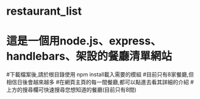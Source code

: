 # restaurant_list
<h1>這是一個用node.js、express、handlebars、架設的餐廳清單網站</h1>
#下載檔案後,請於根目錄使用 npm install載入需要的模組
#目前只有8家餐廳,但相信日後會越來越多
#在網頁主頁的每一間餐廳,都可以點進去看其詳細的介紹
#上方的搜尋欄可快速搜尋您想知道的餐廳(目前只有8間)
